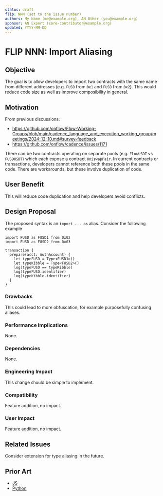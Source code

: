 ```yaml
---
status: draft 
flip: NNN (set to the issue number)
authors: My Name (me@example.org), AN Other (you@example.org) 
sponsor: AN Expert (core-contributor@example.org) 
updated: YYYY-MM-DD 
---
```


# FLIP NNN: Import Aliasing

## Objective

The goal is to allow developers to import two contracts with the same name from different addresses (e.g. `FUSD` from `0x1` and `FUSD` from `0x2`). This would reduce code size as well as improve composibility in general.

## Motivation

From previous discussions:
- https://github.com/onflow/Flow-Working-Groups/blob/main/cadence_language_and_execution_working_group/meetings/2024-12-10.md#survey-feedback
- https://github.com/onflow/cadence/issues/1171

There can be two contracts operating on separate pools (e.g. `FlowUSDT` vs `FUSDUSDT`) which each expose a contract `UniswapPair`. In current contracts or transactions, developers cannot reference both these pools in the same code. There are workarounds, but these involve duplication of code.

## User Benefit

This will reduce code duplication and help developers avoid conflicts.

## Design Proposal

The proposed syntax is an `import ... as` alias. Consider the following example

```cdc
import FUSD as FUSD1 from 0x02
import FUSD as FUSD2 from 0x03

transaction {
  prepare(acct: AuthAccount) {
    let typeFUSD = Type<FUSD1>()
    let typeKibble = Type<FUSD2>()
    log(typeFUSD == typeKibble)
    log(typeFUSD.identifier)
    log(typeKibble.identifier)
  }
}
```

### Drawbacks

This could lead to more obfuscation, for example purposefully confusing aliases.

### Performance Implications

None.

### Dependencies

None.

### Engineering Impact

This change should be simple to implement.

### Compatibility

Feature addition, no impact.

### User Impact

Feature addition, no impact.

## Related Issues

Consider extension for type aliasing in the future. 

## Prior Art

- [JS](https://developer.mozilla.org/en-US/docs/Web/JavaScript/Reference/Statements/import)
- [Python](https://docs.python.org/3/reference/simple_stmts.html#import)


